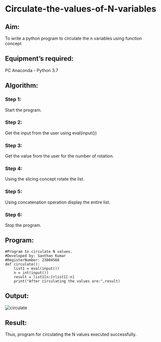 # Circulate-the-values-of-N-variables
## Aim:
To write a python program to circulate the n variables using function concept
## Equipment’s required:
PC
Anaconda - Python 3.7
## Algorithm: 
### Step 1: 
Start the program.
### Step 2: 
Get the input from the user using eval(input())
### Step 3: 
Get the value from the user for the number of rotation.
### Step 4: 
Using the slicing concept rotate the list.

### Step 5: 
Using concatenation operation display the entire list.
### Step 6: 
Stop the program.
## Program:
```
#Program to circulate N values.
#Developed by: Santhan Kumar
#RegisterNumber: 23004568
def circulate():
    list1 = eval(input())
    n = int(input())
    result = list1[n:]+list1[:n]
    print("After circulating the values are:",result)
```

## Output:
![circulate](https://github.com/SANTHAN-2006/Circulate-the-values-of-N-variables/assets/80164014/2b92bfce-eb51-4a65-b84b-e7fb250d315c)
## Result:
Thus, program for circulating the N values executed successfully.
